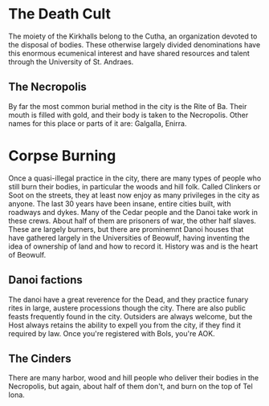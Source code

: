 # The Death Cult

The moiety of the Kirkhalls belong to the Cutha, an organization devoted to the disposal of bodies. These otherwise largely divided denominations have this enormous ecumenical interest and have shared resources and talent through the University of St. Andraes. 

## The Necropolis

By far the most common burial method in the city is the Rite of Ba. Their mouth is filled with gold, and their body is taken to the Necropolis. Other names for this place or parts of it are: Galgalla, Enirra.

# Corpse Burning

Once a quasi-illegal practice in the city, there are many types of people who still burn their bodies, in particular the woods and hill folk. Called Clinkers or Soot on the streets, they at least now enjoy as many privileges in the city as anyone. The last 30 years have been insane, entire cities built, with roadways and dykes. Many of the Cedar people and the Danoi take work in these crews. About half of them are prisoners of war, the other half slaves. These are largely burners, but there are prominemnt Danoi houses that have gathered largely in the Universities of Beowulf, having inventing the idea of ownership of land and how to record it. History was and is the heart of Beowulf.

## Danoi factions

The danoi have a great reverence for the Dead, and they practice funary rites in large, austere processions though the city. There are also public feasts frequently found in the city. Outsiders are always welcome, but the Host always retains the ability to expell you from the city, if they find it required by law. Once you're registered with Bols, you're AOK.

## The Cinders

There are many harbor, wood and hill people who deliver their bodies in the Necropolis, but again, about half of them don't, and burn on the top of Tel Iona.

